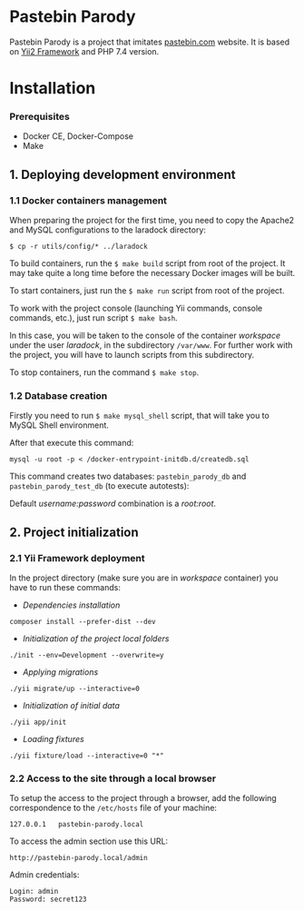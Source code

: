 # Pastebin Parody
Pastebin Parody is a project that imitates [pastebin.com](https://pastebin.com) website. It is based on [Yii2 Framework](https://www.yiiframework.com/) and PHP 7.4 version.

# Installation

### Prerequisites
- Docker CE, Docker-Compose
- Make

## 1. Deploying development environment
### 1.1 Docker containers management

When preparing the project for the first time, you need to copy the Apache2 and MySQL configurations to the laradock directory:
```
$ cp -r utils/config/* ../laradock
```

To build containers, run the `$ make build` script from root of the project. It may take quite a long time before the necessary Docker images will be built.

To start containers, just run the `$ make run` script from root of the project.

To work with the project console (launching Yii commands, console commands, etc.), just run
script `$ make bash`. 

In this case, you will be taken to the console of the container *workspace* under the user *laradock*, in the subdirectory
`/var/www`. For further work with the project, you will have to launch scripts from this subdirectory.

To stop containers, run the command `$ make stop`.

### 1.2 Database creation

Firstly you need to run `$ make mysql_shell` script, that will take you to MySQL Shell environment.

After that execute this command:
```
mysql -u root -p < /docker-entrypoint-initdb.d/createdb.sql
```
This command creates two databases: `pastebin_parody_db` and `pastebin_parody_test_db` (to execute autotests):

Default *username:password* combination is a *root:root*.

## 2. Project initialization
### 2.1 Yii Framework deployment

In the project directory (make sure you are in *workspace* container) you have to run these commands:

- *Dependencies installation*
```
composer install --prefer-dist --dev
```

- *Initialization of the project local folders*
```
./init --env=Development --overwrite=y
```

- *Applying migrations*
```
./yii migrate/up --interactive=0
```

- *Initialization of initial data*
```
./yii app/init
```

- *Loading fixtures*
```
./yii fixture/load --interactive=0 "*"
```

### 2.2 Access to the site through a local browser

To setup the access to the project through a browser, add the following correspondence to the `/etc/hosts` file of your machine:

```
127.0.0.1   pastebin-parody.local
```

To access the admin section use this URL:
```
http://pastebin-parody.local/admin
```

Admin credentials:
```
Login: admin
Password: secret123
```
